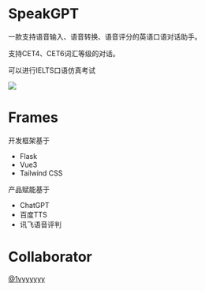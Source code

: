 # SpeakGPT
一款支持语音输入、语音转换、语音评分的英语口语对话助手。

支持CET4、CET6词汇等级的对话。

可以进行IELTS口语仿真考试

![](https://s3.bmp.ovh/imgs/2023/05/30/5b99fa6b11d6dc3e.png)

# Frames
开发框架基于
- Flask
- Vue3
- Tailwind CSS

产品赋能基于
- ChatGPT
- 百度TTS
- 讯飞语音评判

# Collaborator
[@1vyyyyyy](https://github.com/1vyyyyyy)
